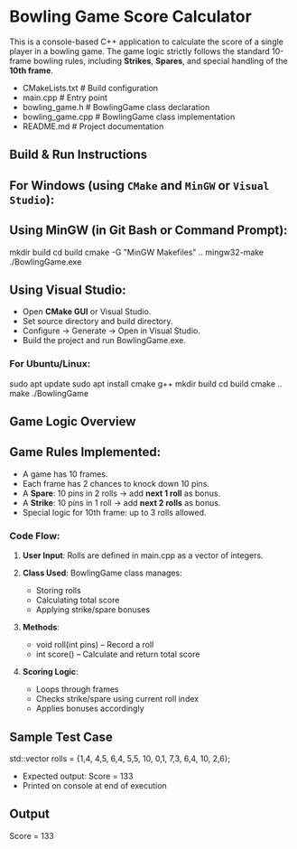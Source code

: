 #  Bowling Game Score Calculator

This is a console-based C++ application to calculate the score of a single player in a bowling game.
The game logic strictly follows the standard 10-frame bowling rules, including **Strikes**, **Spares**, and special handling of the **10th frame**.

* CMakeLists.txt        # Build configuration
* main.cpp              # Entry point
* bowling_game.h        # BowlingGame class declaration
* bowling_game.cpp      # BowlingGame class implementation
* README.md             # Project documentation


##  Build & Run Instructions

##  For **Windows** (using `CMake` and `MinGW` or `Visual Studio`):

##  Using MinGW (in Git Bash or Command Prompt):

mkdir build
cd build
cmake -G "MinGW Makefiles" ..
mingw32-make
./BowlingGame.exe


## Using Visual Studio:

* Open **CMake GUI** or Visual Studio.
* Set source directory and build directory.
* Configure → Generate → Open in Visual Studio.
* Build the project and run BowlingGame.exe.


### For **Ubuntu/Linux**:

sudo apt update
sudo apt install cmake g++
mkdir build
cd build
cmake ..
make
./BowlingGame


##  Game Logic Overview

##  Game Rules Implemented:

* A game has 10 frames.
* Each frame has 2 chances to knock down 10 pins.
* A **Spare**:  10 pins in 2 rolls → add **next 1 roll** as bonus.
* A **Strike**: 10 pins in 1 roll → add **next 2 rolls** as bonus.
* Special logic for 10th frame: up to 3 rolls allowed.

### Code Flow:

1. **User Input**: Rolls are defined in main.cpp as a vector of integers.

2. **Class Used**: BowlingGame class manages:

   * Storing rolls
   * Calculating total score
   * Applying strike/spare bonuses

3. **Methods**:

   * void roll(int pins) – Record a roll
   * int score() – Calculate and return total score

4. **Scoring Logic**:

   * Loops through frames
   * Checks strike/spare using current roll index
   * Applies bonuses accordingly


## Sample Test Case

std::vector<int> rolls = {1,4, 4,5, 6,4, 5,5, 10, 0,1, 7,3, 6,4, 10, 2,6};


* Expected output: Score = 133
* Printed on console at end of execution


## Output

Score = 133
